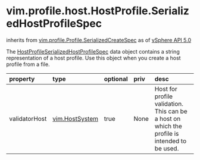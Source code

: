 vim.profile.host.HostProfile.SerializedHostProfileSpec
======================================================
inherits from [vim.profile.Profile.SerializedCreateSpec](docs/vim.profile.Profile.SerializedCreateSpec.md)
as of [vSphere API 5.0](vim.version.md#vim.version.version7)


The <a href="vim.profile.host.HostProfile.SerializedHostProfileSpec.md">HostProfileSerializedHostProfileSpec</a> data object  contains a string representation of a host profile. Use this object when you  create a host profile from a file.

| property | type | optional | priv | desc |
|:---------|:-----|:---------|:-----|:-----|
| validatorHost | [vim.HostSystem](vim.HostSystem.md "vim.HostSystem") | true | None | Host for profile validation. This can be a host on which  the profile is intended to be used. |


